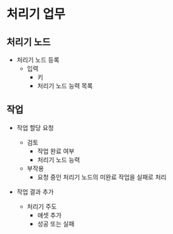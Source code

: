 # 처리기 업무

## 처리기 노드

- 처리기 노드 등록
  - 입력
    - 키
    - 처리기 노드 능력 목록

## 작업

- 작업 할당 요청
  - 검토
    - 작업 완료 여부
    - 처리기 노드 능력
  - 부작용
    - 요청 중인 처리기 노드의 미완료 작업을 실패로 처리

- 작업 결과 추가
  - 처리기 주도
    - 애셋 추가
    - 성공 또는 실패
